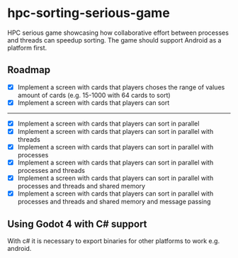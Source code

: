 # hpc-sorting-serious-game

HPC serious game showcasing how collaborative effort between processes and threads can speedup sorting. The game should support Android as a platform first.

## Roadmap

- [x] Implement a screen with cards that players choses the range of values amount of cards (e.g. 15-1000 with 64 cards to sort)
- [x] Implement a screen with cards that players can sort

---

- [x] Implement a screen with cards that players can sort in parallel
- [x] Implement a screen with cards that players can sort in parallel with threads
- [x] Implement a screen with cards that players can sort in parallel with processes
- [x] Implement a screen with cards that players can sort in parallel with processes and threads
- [x] Implement a screen with cards that players can sort in parallel with processes and threads and shared memory
- [x] Implement a screen with cards that players can sort in parallel with processes and threads and shared memory and message passing

## Using Godot 4 with C# support

With c# it is necessary to export binaries for other platforms to work e.g. android.
